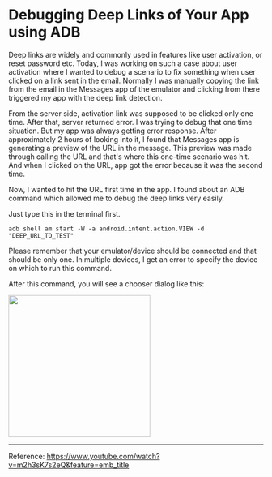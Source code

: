 # Debugging Deep Links of Your App using ADB

Deep links are widely and commonly used in features like user activation, or reset password etc. Today, I was working on such a case about user activation where I wanted to debug a scenario to fix something when user clicked on a link sent in the email. Normally I was manually copying the link from the email in the Messages app of the emulator and clicking from there triggered my app with the deep link detection. 

From the server side, activation link was supposed to be clicked only one time. After that, server returned error. I was trying to debug that one time situation. But my app was always getting error response. After approximately 2 hours of looking into it, I found that Messages app is generating a preview of the URL in the message. This preview was made through calling the URL and that's where this one-time scenario was hit. And when I clicked on the URL, app got the error because it was the second time.

Now, I wanted to hit the URL first time in the app. I found about an ADB command which allowed me to debug the deep links very easily.

Just type this in the terminal first.

```
adb shell am start -W -a android.intent.action.VIEW -d "DEEP_URL_TO_TEST"
```

Please remember that your emulator/device should be connected and that should be only one. In multiple devices, I get an error to specify the device on which to run this command.

After this command, you will see a chooser dialog like this:

<div>
  <img src="https://i.stack.imgur.com/DctZC.png" width="280px" />
</div>

***

Reference: https://www.youtube.com/watch?v=m2h3sK7s2eQ&feature=emb_title
